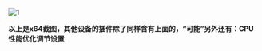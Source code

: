 ![1](https://user-images.githubusercontent.com/73426989/168428144-37e2db73-dc81-4e19-ad01-8b032c6ed281.png)          

**以上是x64截图，其他设备的插件除了同样含有上面的，“可能”另外还有：CPU性能优化调节设置**
